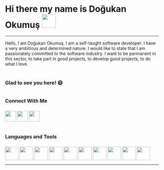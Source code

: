 # Hi there my name is Doğukan Okumuş  <img src="https://raw.githubusercontent.com/MartinHeinz/MartinHeinz/master/wave.gif" style="max-width: 100%; width:45px; height:45px; display: inline-block;" data-target="animated-image.originalImage">
<hr> 

Hello, I am Doğukan Okumuş. I am a self-taught software developer. I have a very ambitious and determined nature. I would like to state that I am passionately committed to the software industry. I want to be permanent in this sector, to take part in good projects, to develop good projects, to do what I love.<h3/>
  <br>
  Glad to see you here! 😄
  
  
  
 # <h3>Connect With Me<h3/>
  <a href="https://www.linkedin.com/in/dogukanokumus/" rel="nofollow"> <img width="35px" align="center" src="https://raw.githubusercontent.com/rahulbanerjee26/githubAboutMeGenerator/main/icons/linked-in-alt.svg" style="max-width: 100%;"></a>    <a href="https://github.com/doguuokms/dogukanokumus"> <img width="35px" align="center" src="https://raw.githubusercontent.com/rahulbanerjee26/githubAboutMeGenerator/main/icons/github.svg" style="max-width: 100%;"></a>   <a href="[https://twitter.com/doguuokms](https://twitter.com/doguuokms)" rel="nofollow"> <img width="35px" align="center" src="https://raw.githubusercontent.com/rahulbanerjee26/githubAboutMeGenerator/main/icons/twitter.svg" style="max-width: 100%;"></a>
  


  
# <h3>Languages and Tools<h3/>
  
  
  <img width="44px" align="center" src="https://raw.githubusercontent.com/rahulbanerjee26/githubAboutMeGenerator/main/icons/javascript.svg" style="max-width: 100%;">  <img width="44px" align="center" src="https://raw.githubusercontent.com/rahulbanerjee26/githubAboutMeGenerator/main/icons/html.svg" style="max-width: 100%;"> <img width="44px" align="center" src="https://raw.githubusercontent.com/rahulbanerjee26/githubAboutMeGenerator/main/icons/css.svg" style="max-width: 100%;"> <img width="44px" align="center" src="https://raw.githubusercontent.com/rahulbanerjee26/githubAboutMeGenerator/main/icons/sass.svg" style="max-width: 100%;"> <img width="44px" align="center" src="https://raw.githubusercontent.com/rahulbanerjee26/githubAboutMeGenerator/main/icons/bootstrap.svg" style="max-width: 100%;">  <img width="44px" align="center" src="https://raw.githubusercontent.com/rahulbanerjee26/githubAboutMeGenerator/main/icons/github.svg" style="max-width: 100%;"> <img width="44px" align="center" src="https://raw.githubusercontent.com/rahulbanerjee26/githubAboutMeGenerator/main/icons/git.svg" style="max-width: 100%;">
 <img width="44px" align="center" src="https://raw.githubusercontent.com/rahulbanerjee26/githubAboutMeGenerator/main/icons/gulp.svg" style="max-width: 100%;">
  <img width="44px" align="center" src="https://raw.githubusercontent.com/rahulbanerjee26/githubAboutMeGenerator/main/icons/tailwind.svg" style="max-width: 100%;">
  <img width="44px" align="center" src="https://raw.githubusercontent.com/rahulbanerjee26/githubAboutMeGenerator/main/icons/mongodb.svg" style="max-width: 100%;">
  
  <hr>  
   




                       
